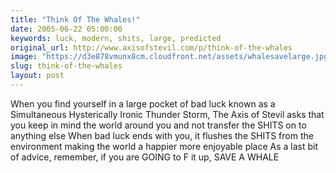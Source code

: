 ```yaml
---
title: "Think Of The Whales!"
date: 2005-06-22 05:00:00
keywords: luck, modern, shits, large, predicted
original_url: http://www.axisofstevil.com/p/think-of-the-whales
image: "https://d3e878vmunx8cm.cloudfront.net/assets/whalesavelarge.jpg"
slug: think-of-the-whales
layout: post
---
```


When you find yourself in a large pocket of bad luck known as a Simultaneous Hysterically Ironic Thunder Storm, The Axis of Stevil asks that you keep in mind the world around you and not transfer the SHITS on to anything else When bad luck ends with you, it flushes the SHITS from the environment making the world a happier more enjoyable place As a last bit of advice, remember, if you are GOING to F it up, SAVE A WHALE


